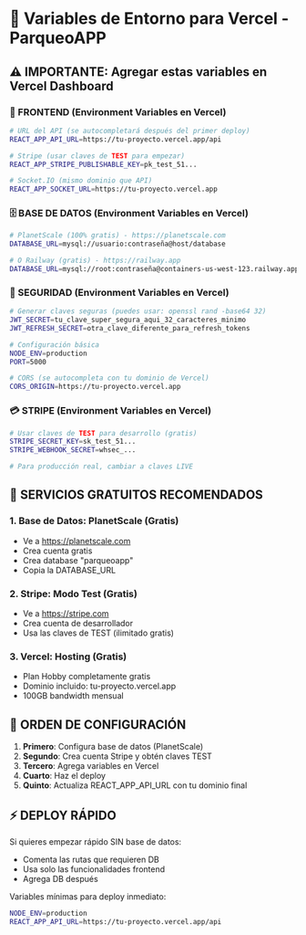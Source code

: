 # 🔧 Variables de Entorno para Vercel - ParqueoAPP

## ⚠️ IMPORTANTE: Agregar estas variables en Vercel Dashboard

### 📍 FRONTEND (Environment Variables en Vercel)
```bash
# URL del API (se autocompletará después del primer deploy)
REACT_APP_API_URL=https://tu-proyecto.vercel.app/api

# Stripe (usar claves de TEST para empezar)
REACT_APP_STRIPE_PUBLISHABLE_KEY=pk_test_51...

# Socket.IO (mismo dominio que API)
REACT_APP_SOCKET_URL=https://tu-proyecto.vercel.app
```

### 🗄️ BASE DE DATOS (Environment Variables en Vercel)
```bash
# PlanetScale (100% gratis) - https://planetscale.com
DATABASE_URL=mysql://usuario:contraseña@host/database

# O Railway (gratis) - https://railway.app  
DATABASE_URL=mysql://root:contraseña@containers-us-west-123.railway.app:1234/railway
```

### 🔐 SEGURIDAD (Environment Variables en Vercel)
```bash
# Generar claves seguras (puedes usar: openssl rand -base64 32)
JWT_SECRET=tu_clave_super_segura_aqui_32_caracteres_minimo
JWT_REFRESH_SECRET=otra_clave_diferente_para_refresh_tokens

# Configuración básica
NODE_ENV=production
PORT=5000

# CORS (se autocompleta con tu dominio de Vercel)
CORS_ORIGIN=https://tu-proyecto.vercel.app
```

### 💳 STRIPE (Environment Variables en Vercel)
```bash
# Usar claves de TEST para desarrollo (gratis)
STRIPE_SECRET_KEY=sk_test_51...
STRIPE_WEBHOOK_SECRET=whsec_...

# Para producción real, cambiar a claves LIVE
```

## 🎯 SERVICIOS GRATUITOS RECOMENDADOS

### 1. Base de Datos: PlanetScale (Gratis)
- Ve a https://planetscale.com
- Crea cuenta gratis
- Crea database "parqueoapp"
- Copia la DATABASE_URL

### 2. Stripe: Modo Test (Gratis)
- Ve a https://stripe.com
- Crea cuenta de desarrollador
- Usa las claves de TEST (ilimitado gratis)

### 3. Vercel: Hosting (Gratis)
- Plan Hobby completamente gratis
- Dominio incluido: tu-proyecto.vercel.app
- 100GB bandwidth mensual

## 📝 ORDEN DE CONFIGURACIÓN

1. **Primero**: Configura base de datos (PlanetScale)
2. **Segundo**: Crea cuenta Stripe y obtén claves TEST
3. **Tercero**: Agrega variables en Vercel
4. **Cuarto**: Haz el deploy
5. **Quinto**: Actualiza REACT_APP_API_URL con tu dominio final

## ⚡ DEPLOY RÁPIDO

Si quieres empezar rápido SIN base de datos:
- Comenta las rutas que requieren DB
- Usa solo las funcionalidades frontend
- Agrega DB después

Variables mínimas para deploy inmediato:
```bash
NODE_ENV=production
REACT_APP_API_URL=https://tu-proyecto.vercel.app/api
```
